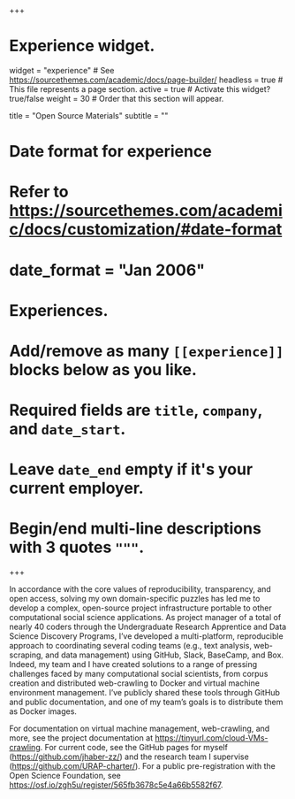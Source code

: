 +++
# Experience widget.
widget = "experience"  # See https://sourcethemes.com/academic/docs/page-builder/
headless = true  # This file represents a page section.
active = true  # Activate this widget? true/false
weight = 30  # Order that this section will appear.

title = "Open Source Materials"
subtitle = ""

# Date format for experience
#   Refer to https://sourcethemes.com/academic/docs/customization/#date-format
# date_format = "Jan 2006"

# Experiences.
#   Add/remove as many `[[experience]]` blocks below as you like.
#   Required fields are `title`, `company`, and `date_start`.
#   Leave `date_end` empty if it's your current employer.
#   Begin/end multi-line descriptions with 3 quotes `"""`.

+++


In accordance with the core values of reproducibility, transparency, and open access, solving my own domain-specific puzzles has led me to develop a complex, open-source project infrastructure portable to other computational social science applications. As project manager of a total of nearly 40 coders through the Undergraduate Research Apprentice and Data Science Discovery Programs, I’ve developed a multi-platform, reproducible approach to coordinating several coding teams (e.g., text analysis, web-scraping, and data management) using GitHub, Slack, BaseCamp, and Box. Indeed, my team and I have created solutions to a range of pressing challenges faced by many computational social scientists, from corpus creation and distributed web-crawling to Docker and virtual machine environment management. I’ve publicly shared these tools through GitHub and public documentation, and one of my team’s goals is to distribute them as Docker images. 

For documentation on virtual machine management, web-crawling, and more, see the project documentation at https://tinyurl.com/cloud-VMs-crawling. For current code, see the GitHub pages for myself (https://github.com/jhaber-zz/) and the research team I supervise (https://github.com/URAP-charter/). For a public pre-registration with the Open Science Foundation, see https://osf.io/zgh5u/register/565fb3678c5e4a66b5582f67.
